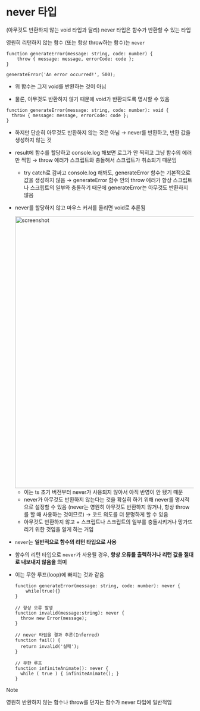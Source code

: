 # never 타입

(아무것도 반환하지 않는 void 타입과 달리) never 타입은 함수가 반환할 수 있는 타입

영원히 리턴하지 않는 함수 (또는 항상 throw하는 함수)는 `never`

```tsx
function generateError(message: string, code: number) {
    throw { message: message, errorCode: code };
}

generateError('An error occurred!', 500);
```

- 위 함수는 그저 void를 반환하는 것이 아님

- 물론, 아무것도 반환하지 않기 때문에 void가 반환되도록 명시할 수 있음
        
```tsx
function generateError(message: string, code: number): void {
  throw { message: message, errorCode: code };
}
```
        
- 하지만 단순히 아무것도 반환하지 않는 것은 아님 → never를 반환하고, 반환 값을 생성하지 않는 것

- result에 함수를 할당하고 console.log 해보면 로그가 안 찍히고 그냥 함수의 에러만 찍힘 → throw 에러가 스크립트와 충돌해서 스크립트가 취소되기 때문임
    - try catch로 감싸고 console.log 해봐도, generateError 함수는 기본적으로 값을 생성하지 않음 → generateError 함수 안의 throw 에러가 항상 스크립트나 스크립트의 일부와 충돌하기 때문에 generateError는 아무것도 반환하지 않음

- never를 할당하지 않고 마우스 커서를 올리면 void로 추론됨
    
    <img width="731" alt="screenshot" src="https://github.com/user-attachments/assets/51c4169f-e0e4-4d62-911a-67ab22118e5b">
    
    - 이는 ts 초기 버전부터 never가 사용되지 않아서 아직 반영이 안 됐기 때문
    - never가 아무것도 반환하지 않는다는 것을 확실히 하기 위해 never를 명시적으로 설정할 수 있음 (never는 영원히 아무것도 반환하지 않거나, 항상 throw를 할 때 사용하는 것이므로)
    → 코드 의도를 더 분명하게 할 수 있음
    - 아무것도 반환하지 않고 + 스크립트나 스크립트의 일부를 충돌시키거나 망가뜨리기 위한 것임을 알게 하는 거임

- `never`는 **일반적으로 함수의 리턴 타입으로 사용** 
- 함수의 리턴 타입으로 `never`가 사용될 경우, **항상 오류를 출력하거나 리턴 값을 절대로 내보내지 않음을 의미**
- 이는 무한 루프(loop)에 빠지는 것과 같음
    
    ```tsx
    function generateError(message: string, code: number): never {
        while(true){}
    }
    
    // 항상 오류 발생
    function invalid(message:string): never {
      throw new Error(message);
    }
    
    // never 타입을 결과 추론(Inferred)
    function fail() {
      return invalid('실패');
    }
    
    // 무한 루프
    function infiniteAnimate(): never {
      while ( true ) { infiniteAnimate(); }
    }
    ```
    
  
> [!NOTE]
> 영원히 반환하지 않는 함수나 throw를 던지는 함수가 never 타입에 일반적임
